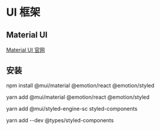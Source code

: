 # UI 框架

## Material UI

[Material UI 官网](https://mui.com/material-ui/getting-started/overview/)

## 安装

npm install @mui/material @emotion/react @emotion/styled

yarn add @mui/material @emotion/react @emotion/styled



yarn add @mui/styled-engine-sc styled-components

yarn add --dev @types/styled-components